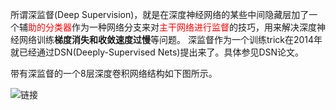 所谓深监督(Deep Supervision)，就是在深度神经网络的某些中间隐藏层加了一个辅<font color=#ff0000>助的分类器</font>作为一种网络分支来对<font color=#ff0000>主干网络进行监督</font>的技巧，用来解决深度神经网络训练**梯度消失和收敛速度过慢**等问题。
深监督作为一个训练trick在2014年就已经通过DSN(Deeply-Supervised Nets)提出来了。具体参见DSN论文。

带有深监督的一个8层深度卷积网络结构如下图所示。

![链接](https://imgconvert.csdnimg.cn/aHR0cHM6Ly9tbWJpei5xcGljLmNuL21tYml6X3BuZy80bE4xWE9ac2hmZDFlaFk1STlFZnh5dnVZMTBJZ2dmaHNmQXNNYTFDeVZ4TXZCNnRqbXFTZEZxdFJ6U2lhWThxWnI4bUtVYVJ0RGNLSTN4VXZ3UHlTU0EvNjQw?x-oss-process=image/format,png)
